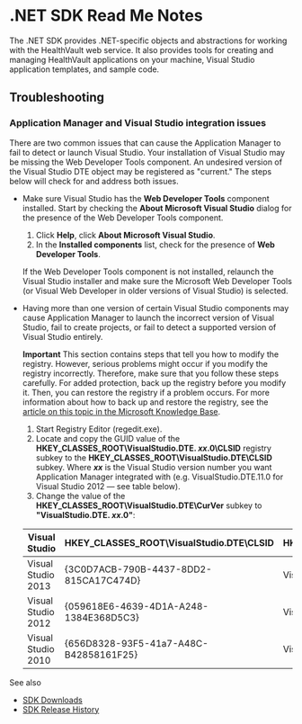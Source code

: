 .NET SDK Read Me Notes
======================

The .NET SDK provides .NET-specific objects and abstractions for working with the HealthVault web service. It also provides tools for creating and managing HealthVault applications on your machine, Visual Studio application templates, and sample code.

Troubleshooting
---------------

### Application Manager and Visual Studio integration issues

There are two common issues that can cause the Application Manager to fail to detect or launch Visual Studio. Your installation of Visual Studio may be missing the Web Developer Tools component. An undesired version of the Visual Studio DTE object may be registered as "current." The steps below will check for and address both issues.

-   Make sure Visual Studio has the **Web Developer Tools** component installed. Start by checking the **About Microsoft Visual Studio** dialog for the presence of the Web Developer Tools component.

    1.  Click **Help**, click **About Microsoft Visual Studio**.
    2.  In the **Installed components** list, check for the presence of **Web Developer Tools**.

    If the Web Developer Tools component is not installed, relaunch the Visual Studio installer and make sure the Microsoft Web Developer Tools (or Visual Web Developer in older versions of Visual Studio) is selected.

-   Having more than one version of certain Visual Studio components may cause Application Manager to launch the incorrect version of Visual Studio, fail to create projects, or fail to detect a supported version of Visual Studio entirely.

    **Important** This section contains steps that tell you how to modify the registry. However, serious problems might occur if you modify the registry incorrectly. Therefore, make sure that you follow these steps carefully. For added protection, back up the registry before you modify it. Then, you can restore the registry if a problem occurs. For more information about how to back up and restore the registry, see the [article on this topic in the Microsoft Knowledge Base](http://support.microsoft.com/kb/322756).

    1.  Start Registry Editor (regedit.exe).
    2.  Locate and copy the GUID value of the **HKEY\_CLASSES\_ROOT\\VisualStudio.DTE. *xx*.0\\CLSID** registry subkey to the **HKEY\_CLASSES\_ROOT\\VisualStudio.DTE\\CLSID** subkey.
        Where ***xx*** is the Visual Studio version number you want Application Manager integrated with (e.g. VisualStudio.DTE.11.0 for Visual Studio 2012 — see table below).
    3.  Change the value of the **HKEY\_CLASSES\_ROOT\\VisualStudio.DTE\\CurVer** subkey to **"VisualStudio.DTE. *xx*.0"**:

    | Visual Studio      | HKEY\_CLASSES\_ROOT\\VisualStudio.DTE\\CLSID | HKEY\_CLASSES\_ROOT\\VisualStudio.DTE\\CurVer |
    |--------------------|----------------------------------------------|-----------------------------------------------|
    | Visual Studio 2013 | {3C0D7ACB-790B-4437-8DD2-815CA17C474D}       | VisualStudio.DTE.12.0                         |
    | Visual Studio 2012 | {059618E6-4639-4D1A-A248-1384E368D5C3}       | VisualStudio.DTE.11.0                         |
    | Visual Studio 2010 | {656D8328-93F5-41a7-A48C-B42858161F25}       | VisualStudio.DTE.10.0                         |

See also

-   <a href="https://msdn.microsoft.com/en-us/healthvault/dn798744" id="RightRailLinkListSection_13996_9">SDK Downloads</a>
-   <a href="sdk-releases.md" id="RightRailLinkListSection_13996_8">SDK Release History</a>

